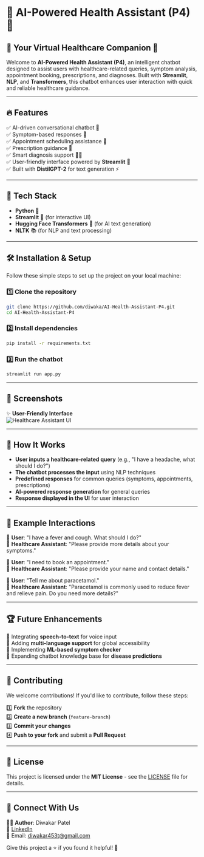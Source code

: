 # 🌟 AI-Powered Health Assistant (P4) 🚀

## 🏥 Your Virtual Healthcare Companion 🤖

Welcome to **AI-Powered Health Assistant (P4)**, an intelligent chatbot designed to assist users with healthcare-related queries, symptom analysis, appointment booking, prescriptions, and diagnoses. Built with **Streamlit**, **NLP**, and **Transformers**, this chatbot enhances user interaction with quick and reliable healthcare guidance.

---

## 🔥 Features

✅ AI-driven conversational chatbot 🤖  
✅ Symptom-based responses 🏥  
✅ Appointment scheduling assistance 📅  
✅ Prescription guidance 💊  
✅ Smart diagnosis support 🧑‍⚕️  
✅ User-friendly interface powered by **Streamlit** 🎨  
✅ Built with **DistilGPT-2** for text generation ⚡

---

## 📌 Tech Stack

- **Python** 🐍
- **Streamlit** 🎨 (for interactive UI)
- **Hugging Face Transformers** 🤗 (for AI text generation)
- **NLTK** 📚 (for NLP and text processing)

---

## 🛠 Installation & Setup

Follow these simple steps to set up the project on your local machine:

### 1️⃣ Clone the repository

```bash
git clone https://github.com/diwaka/AI-Health-Assistant-P4.git
cd AI-Health-Assistant-P4
```

### 2️⃣ Install dependencies

```bash
pip install -r requirements.txt
```

### 3️⃣ Run the chatbot

```bash
streamlit run app.py
```

---

## 📸 Screenshots

✨ **User-Friendly Interface**  
![Healthcare Assistant UI](https://via.placeholder.com/600x300.png?text=App+Screenshot)

---

## 🎯 How It Works

- **User inputs a healthcare-related query** (e.g., "I have a headache, what should I do?")  
- **The chatbot processes the input** using NLP techniques  
- **Predefined responses** for common queries (symptoms, appointments, prescriptions)  
- **AI-powered response generation** for general queries  
- **Response displayed in the UI** for user interaction  

---

## 📌 Example Interactions

💬 **User**: "I have a fever and cough. What should I do?"  
🤖 **Healthcare Assistant**: "Please provide more details about your symptoms."

💬 **User**: "I need to book an appointment."  
🤖 **Healthcare Assistant**: "Please provide your name and contact details."

💬 **User**: "Tell me about paracetamol."  
🤖 **Healthcare Assistant**: "Paracetamol is commonly used to reduce fever and relieve pain. Do you need more details?"

---

## 🏆 Future Enhancements

🚀 Integrating **speech-to-text** for voice input  
🚀 Adding **multi-language support** for global accessibility  
🚀 Implementing **ML-based symptom checker**  
🚀 Expanding chatbot knowledge base for **disease predictions**  

---

## 🤝 Contributing

We welcome contributions! If you'd like to contribute, follow these steps:

1️⃣ **Fork** the repository  
2️⃣ **Create a new branch** (`feature-branch`)  
3️⃣ **Commit your changes**  
4️⃣ **Push to your fork** and submit a **Pull Request**  

---

## 📜 License

This project is licensed under the **MIT License** - see the [LICENSE](LICENSE) file for details.

---

## 💌 Connect With Us

👨‍💻 **Author**: Diwakar Patel  
🔗 [LinkedIn](https://linkedin.com/in/diwakar-patel-151393277)  
📩 Email: diwakar453t@gmail.com  

Give this project a ⭐ if you found it helpful! 🙌

